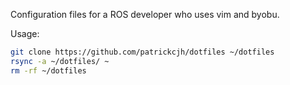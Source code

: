 Configuration files for a ROS developer who uses vim and byobu.

Usage:

```bash
git clone https://github.com/patrickcjh/dotfiles ~/dotfiles
rsync -a ~/dotfiles/ ~
rm -rf ~/dotfiles
```
